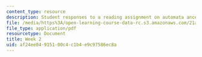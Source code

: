 ```yaml
---
content_type: resource
description: Student responses to a reading assignment on automata ancestries.
file: /media/https%3A/open-learning-course-data-rc.s3.amazonaws.com/21a-850j-the-anthropology-of-cybercultures-spring-2009/af24ee04915100c4c1b4e9c97586ec8a_MIT21A_850Js09_week2.pdf
file_type: application/pdf
resourcetype: Document
title: Week 2
uid: af24ee04-9151-00c4-c1b4-e9c97586ec8a
---
```

